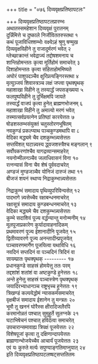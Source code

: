 +++
title = "०७६ दिव्यवृक्षप्रतिष्ठापटलः"

+++
दिव्यवृक्षप्रतिष्ठापटलप्रारम्भः    
अथातस्समहेशान दिव्यवृक्षं पुरातनम्  
दुर्न्निमित्ते च दुष्काले निर्जीविततरुस्तथा १  
कथं पूजाविधिश्शम्भोः वक्ष्येऽहं श्रुणु षण्मुख  
दिव्यवृक्षविहीने तु राजादुर्मरणं भवेत् २  
म्लेच्छाक्रान्तं भवेद्राज्यं तद्दोषशमनाय च  
शान्तिहोमन्ततः कृत्वा मूर्तिहोमं समाचरेत् ३  
दिशाहोमन्ततः कृत्वा संहिताहोममिष्यते  
अघोरं पाशुपदञ्चैव क्षुरिप्रत्यङ्गिरस्तथा ४  
मृत्युञ्जयं शिवास्त्रञ्च लक्षं जप्त्वा पृथक्पृथक्  
महाशाखा विहीने तु तस्यार्द्धं जपसङ्ख्यया ५  
फलपुष्पविहीने तु दुर्भिक्षमपि जायते  
तस्यार्द्धं वाजपं कृत्वा हुनेत् ब्राह्मणभोजनम् ६  
महाशाखा विहीने तु अमात्यो मरणं भवेत्  
तस्मात्सर्वप्रयत्नेन प्रतिष्ठां कारयेत्ततः ७  
षोडशस्तम्भसंयुक्तं चतुस्तोरणभूषितम्  
नवकुण्डं प्रकल्प्याथ पञ्चकुण्डमथापि वा ८  
वेदिका मद्ध्यमे चैव दशकुम्भन्न्यसेत्ततः  
सप्तविंशत् घटान्न्यस्य द्ध्वजशस्त्रैश्च मङ्गलान् ९  
सर्वोपकरणांश्चैव यागद्रव्यान्समाहरेत्  
नयनोन्मीलनञ्चैव जलाधिवासनं विना १०  
रत्नन्यासं विना चैव शेषं पूर्ववदाचरेत्  
अण्डजं मुण्डजञ्चैव योनिजं दारुजं तथा ११  
बीजजं शयनं स्थाप्य निद्राकुम्भान्न्यसेत्ततः  

निद्राकुम्भं समादाय पृथिव्युपरिविन्यसेत् १२  
पादभागे न्न्यसेच्चैव रक्षाबन्धनमाचरेत्  
रक्षासूत्रं समादाय कुण्डबन्धनमाचरेत् १३  
वेदिका मद्ध्यमे चैव दशकुम्भन्न्यसेत्ततः  
कुम्भे सदाशिवं पूज्य वर्द्धन्यान्तु मनोन्मनीम् १४  
मूलपूजाप्रकारेण कुर्यादावाहनादिकम्  
प्रथमावरणं पूज्य ईशानादीनि पूजयेत् १५  
द्वितीय्यावरणे पूज्य अनन्तादीन्प्रपूजयेत्  
पञ्चावरणमार्गेण पूजयित्वा यथाविधि १६  
नवदिनं सप्तदिनं वा पञ्चदिनं त्रिदिनं वा  
सायम्प्रातः पृथक्पृथक् --------- १७  
प्रधानकुण्डे साहस्रं होमयेत्तु ततः परम्  
तद्दशांशं शतांशं वा अष्टकुण्डे हुनेत्ततः १८  
अन्ते हुनेत्तु साहस्रं पञ्चास्त्रेण पृथक्पृथक्  
जयादिरभ्याधानञ्च राष्ट्रभृच्च हुनेत्ततः १९  
त्रिखण्डं कल्पयेद्धोमं न्यासकर्मसमाचरेत्  
वृक्षबीजं समादाय ईशानेन तु मन्त्रतः २०  
भूमौ तु खननं घोरैस्स क्षीरादिजलैरपि  
करमानोन्नतं पश्चात् सुमुहूर्ते सुलग्नके २१  
घटाभिषेचनं पश्चात् हविर्दत्वा समाचरेत्  
उपचारान्समावाह्य त्रिपक्षं पूजयेत्ततः २२  
विशेषपूजां कृत्वा तु दक्षिणान्दापयेत्ततः  
ब्राह्मणान्भोजयेच्चैव आचार्यं पूजयेत्ततः २३  
एवं यः कुरुते मर्त्यः सपुण्याङ्गतिमाप्नुयात् २४  
इति दिव्यवृक्षप्रतिष्ठापटलष्षट्सप्ततितमः  
